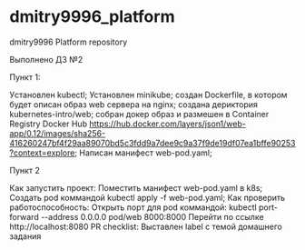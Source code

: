 # dmitry9996_platform
dmitry9996 Platform repository

Выполнено ДЗ №2

Пункт 1:

Уcтановлен kubectl;
Установлен minikube;
создан Dockerfile, в котором будет описан образ web сервера на nginx;
создана дериктория kubernetes-intro/web;
собран докер образ и размешен в Container Registry Docker Hub https://hub.docker.com/layers/json1/web-app/0.12/images/sha256-416260247bf4f29aa89070bd5c3fdd9a7dee9c9a37f9de19df07ea1bffe90253?context=explore;
Написан манифест web-pod.yaml;

Пункт 2

Как запустить проект:
Поместить манифест web-pod.yaml в k8s;
Создать pod коммандой kubectl apply -f web-pod.yaml;
Как проверить работоспособность:
Открыть порт для pod коммандой: kubectl port-forward --address 0.0.0.0 pod/web 8000:8000
Перейти по ссылке http://localhost:8080
PR checklist:
 Выставлен label с темой домашнего задания